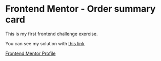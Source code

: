 # Frontend Mentor - Order summary card

This is my first frontend challenge exercise.

You can see my solution with [this link](https://mervekrblt.github.io/order-summary-component/)

[Frontend Mentor Profile](https://www.frontendmentor.io/profile/mervekrblt)

